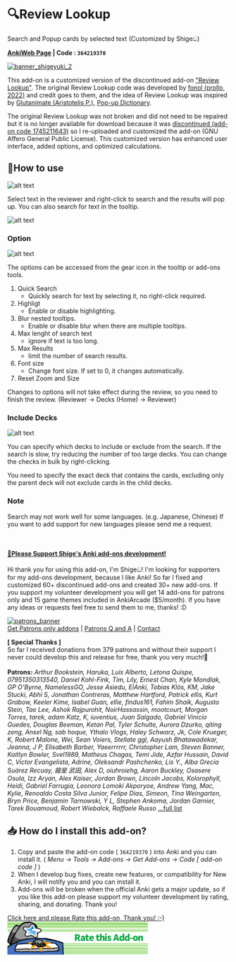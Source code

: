 # 🔍️Review Lookup
Search and Popup cards by selected text (Customized by Shigeඞ)

**[AnkiWeb Page](https://ankiweb.net/shared/info/364219370) | Code : `364219370`**

<!-- Customized -->
[![banner_shigeyuki_2](https://github.com/shigeyukey/Pokemanki-Gold/assets/124401518/8408c164-e95c-4e40-98c1-393b03e04bcb)](https://www.reddit.com/user/Shige-yuki)


This add-on is a customized version of the discontinued add-on <a href="https://github.com/fonol/anki-review-lookup" target="_blank">"Review Lookup"</a>. The original Review Lookup code was developed by <a href="https://github.com/fonol" target="_blank">fonol (prollo, 2022)</a> and credit goes to them, and the idea of Review Lookup was inspired by [Glutanimate (Aristotelis P.)](https://glutanimate.com/), [Pop-up Dictionary](https://ankiweb.net/shared/info/153625306).

The original Review Lookup was not broken and did not need to be repaired but it is no longer available for download because it was [discontinued (add-on code 1745211643)](https://ankiweb.net/shared/info/1745211643) so I re-uploaded and customized the add-on (GNU Affero General Public License). This customized version has enhanced user interface, added options, and optimized calculations.

<!-- https://github.com/fonol/anki-review-lookup -->



## 📖How to use


![alt text](<https://shigeyukey.github.io/shige-addons-wiki/images/Review%20lookup/04.png>)

Select text in the reviewer and right-click to search and the results will pop up. You can also search for text in the tooltip.


![alt text](<https://shigeyukey.github.io/shige-addons-wiki/images/Review%20lookup/05.png>)

### Option

![alt text](<https://shigeyukey.github.io/shige-addons-wiki/images/Review%20lookup/06.png>)

The options can be accessed from the gear icon in the tooltip or add-ons tools.

1. Quick Search
    * Quickly search for text by selecting it, no right-click required.
2. Highligt
    * Enable or disable highlighting.
3. Blur nested tooltips.
    * Enable or disable blur when there are multiple tooltips.
4. Max lenght of search text
    * ignore if text is too long.
5. Max Results
    * limit the number of search results.
6. Font size
    * Change font size. If set to 0, it changes automatically.
7. Reset Zoom and Size

Changes to options will not take effect during the review, so you need to finish the review. (Reviewer -> Decks (Home) -> Reviewer)

### Include Decks

![alt text](<https://shigeyukey.github.io/shige-addons-wiki/images/Review%20lookup/07.png>)

You can specify which decks to include or exclude from the search. If the search is slow, try reducing the number of too large decks. You can change the checks in bulk by right-clicking.

You need to specify the exact deck that contains the cards, excluding only the parent deck will not exclude cards in the child decks.

### Note

Search may not work well for some languages. (e.g. Japanese, Chinese) If you want to add support for new languages please send me a request.



<br>
<h4><a href="http://patreon.com/Shigeyuki">💖Please Support Shige's Anki add-ons development!</a></h4>

Hi thank you for using this add-on, I'm Shigeඞ! I'm looking for supporters for my add-ons development, because I like Anki! So far I fixed and customized 60+ discontinued add-ons and created 30+ new add-ons. If you support my volunteer development you will get 14 add-ons for patrons only and 15 game themes included in AnkiArcade ($5/month). If you have any ideas or requests feel free to send them to me, thanks! :D


[![patrons_banner](https://shigeyukey.github.io/shige-addons-wiki/images/_promotion/promotion_00.gif)](http://patreon.com/Shigeyuki)<br>
[Get Patrons only addons](https://www.patreon.com/Shigeyuki) | [Patrons Q and A](https://shigeyukey.github.io/shige-addons-wiki/patrons_q_and_a.html) | [Contact](https://shigeyukey.github.io/shige-addons-wiki/contact.html) <br>

**\[ Special Thanks ]** <br>
 So far I received donations from 379 patrons and without their support I never could develop this and release for free, thank you very much!🙏<br><br>
  **Patrons:** *Arthur Bookstein, Haruka, Luis Alberto, Letona Quispe, 07951350313540, Daniel Kohl-Fink, Tim, Lily, Ernest Chan, Kyle Mondlak, GP O'Byrne, NamelessGO, Jesse Asiedu, ElAnki, Tobias Klös, KM, Jake Stucki, Abhi S, Jonathan Contreras, Matthew Hartford, Patrick ellis, Kurt Grabow, Keeler Kime, Isabel Guan, ellie, findus161, Fahim Shaik, Augusto Stein, Tae Lee, Ashok Rajpurohit, NoirHassassin, mootcourt, Morgan Torres, tarek, adam Katz, K, iuventius, Juan Salgado, Gabriel Vinicio Guedes, Douglas Beeman, Ketan Pal, Tyler Schulte, Aurora Dzurko, qiting zeng, Ansel Ng, sab hoque, Ythalo Vlogs, Haley Schwarz, Jk, Cole Krueger, K, Robert Malone, Wei, Sean Voiers, Stellate ggl, Aayush Bhatawadekar, Jeanna, J P, Elisabeth Barber, Yaeerrrrrr, Christopher Lam, Steven Banner, Kaitlyn Bowler, Svel1989, Matheus Chagas, Temi Jide, Azfar Hussain, David C, Victor Evangelista, Adrine, Oleksandr Pashchenko, Lis Y., Alba Grecia Suárez Recuay, 龍星 武田, Alex D, oiuhroiehg, Aaron Buckley, Osasere Osula, Izz Aryan, Alex Kaiser, Jordan Brown, Lincoln Jacobs, Kolorophyll, Heidi, Gabriel Farrugia, Leonora Lomoki Akporyoe, Andrew Yang, Mac, Kylie, Renoaldo Costa Silva Junior, Felipe Dias, Simeon, Tina Weingarten, Bryn Price, Benjamin Tarnowski, Y L, Stephen Ankoma, Jordan Garnier, Tarek Bouamoud, Robert Wiebalck, Raffaele Russo* [...full list](https://shigeyukey.github.io/shige-addons-wiki/patrons_credit.html#patrons)


## 📥 How do I install this add-on?
1. Copy and paste the add-on code ( `364219370` )  into Anki and you can install it. ( *Menu -> Tools -> Add-ons -> Get Add-ons -> Code \[ add-on code ]* )
2. When I develop bug fixes, create new features, or compatibility for New Anki, I will notify you and you can install it.
3. Add-ons will be broken when the official Anki gets a major update, so if you like this add-on please support my volunteer development by rating, sharing, and donating. Thank you!

[Click here and please Rate this add-on, Thank you! :-) <br>
 ![Please rate this](https://raw.githubusercontent.com/shigeyukey/my_addons/main/media_files/rate_this.gif)](https://ankiweb.net/shared/review/364219370)